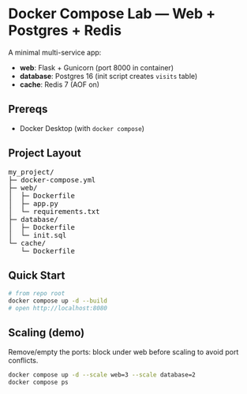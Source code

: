 # Docker Compose Lab — Web + Postgres + Redis

A minimal multi-service app:
- **web**: Flask + Gunicorn (port 8000 in container)
- **database**: Postgres 16 (init script creates `visits` table)
- **cache**: Redis 7 (AOF on)

## Prereqs
- Docker Desktop (with `docker compose`)

## Project Layout

<pre>
my_project/
├─ docker-compose.yml
├─ web/
│  ├─ Dockerfile
│  ├─ app.py
│  └─ requirements.txt
├─ database/
│  ├─ Dockerfile
│  └─ init.sql
└─ cache/
   └─ Dockerfile
</pre>



## Quick Start
```bash
# from repo root
docker compose up -d --build
# open http://localhost:8080
```
## Scaling (demo)
Remove/empty the ports: block under web before scaling to avoid port conflicts.
```bash
docker compose up -d --scale web=3 --scale database=2
docker compose ps
```





